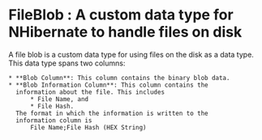 
# FileBlob : A custom data type for NHibernate to handle files on disk

A file blob is a custom data type for using files on the disk as a
data type. This data type spans two columns:

    * **Blob Column**: This column contains the binary blob data.
    * **Blob Information Column**: This column contains the
      information about the file. This includes
          * File Name, and
          * File Hash.
      The format in which the information is written to the
      information column is
          File Name;File Hash (HEX String)


